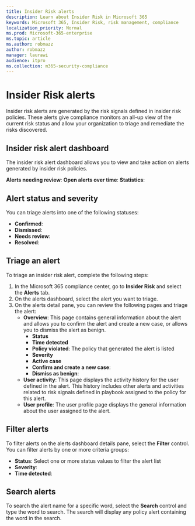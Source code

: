 ```yaml
---
title: Insider Risk alerts
description: Learn about Insider Risk in Microsoft 365
keywords: Microsoft 365, Insider Risk, risk management, compliance
localization_priority: Normal
ms.prod: Microsoft-365-enterprise
ms.topic: article
ms.author: robmazz
author: robmazz
manager: laurawi
audience: itpro
ms.collection: m365-security-compliance
---
```


# Insider Risk alerts

Insider risk alerts are generated by the risk signals defined in insider risk policies. These alerts give compliance monitors an all-up view of the current risk status and allow your organization to triage and remediate the risks discovered.

## Insider risk alert dashboard

The insider risk alert dashboard allows you to view and take action on alerts generated by insider risk policies.

**Alerts needing review**:
**Open alerts over time**:
**Statistics**:

## Alert status and severity

You can triage alerts into one of the following statuses:

- **Confirmed**: 
- **Dismissed**:
- **Needs review**:
- **Resolved**:

## Triage an alert

To triage an insider risk alert, complete the following steps:

1. In the Microsoft 365 compliance center, go to **Insider Risk** and select the **Alerts** tab.
2. On the alerts dashboard, select the alert you want to triage.
1. On the alerts detail pane, you can review the following pages and triage the alert:
    - **Overview**: This page contains general information about the alert and allows you to confirm the alert and create a new case, or allows you to dismiss the alert as benign.
        - **Status**
        - **Time detected**
        - **Policy violated**: The policy that generated the alert is listed
        - **Severity**
        - **Active case** 
        - **Confirm and create a new case**:
        - **Dismiss as benign**:
    - **User activity**: This page displays the activity history for the user defined in the alert. This history includes other alerts and activities related to risk signals defined in playbook assigned to the policy for this alert.
    - **User profile**: The user profile page displays the general information about the user assigned to the alert.

## Filter alerts

To filter alerts on the alerts dashboard details pane, select the **Filter** control. You can filter alerts by one or more criteria groups:

- **Status**: Select one or more status values to filter the alert list
- **Severity**:
- **Time detected**:

## Search alerts

To search the alert name for a specific word, select the **Search** control and type the word to search. The search will display any policy alert containing the word in the search.
